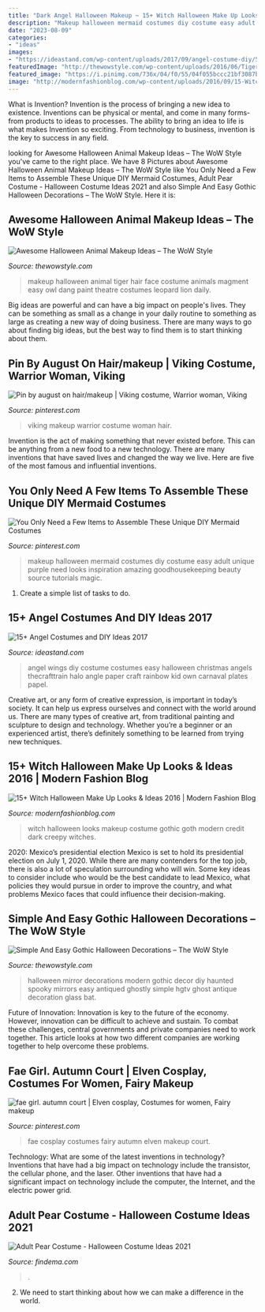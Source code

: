 ```yaml
---
title: "Dark Angel Halloween Makeup ~ 15+ Witch Halloween Make Up Looks &amp; Ideas 2016"
description: "Makeup halloween mermaid costumes diy costume easy adult unique purple need looks inspiration amazing goodhousekeeping beauty source tutorials magic"
date: "2023-08-09"
categories:
- "ideas"
images:
- "https://ideastand.com/wp-content/uploads/2017/09/angel-costume-diy/5-angel-costume-diy-ideas-tutorials.jpg"
featuredImage: "http://thewowstyle.com/wp-content/uploads/2016/06/Tiger-Animal-Halloween-Makeup.jpg"
featured_image: "https://i.pinimg.com/736x/04/f0/55/04f055bccc21bf3087b79148d132bf76.jpg"
image: "http://modernfashionblog.com/wp-content/uploads/2016/09/15-Witch-Halloween-Make-Up-Looks-Ideas-2016-13.jpg"
---
```



What is Invention?
Invention is the process of bringing a new idea to existence. Inventions can be physical or mental, and come in many forms- from products to ideas to processes. The ability to bring an idea to life is what makes Invention so exciting. From technology to business, invention is the key to success in any field.

	

		
looking for Awesome Halloween Animal Makeup Ideas – The WoW Style you've came to the right place. We have 8 Pictures about Awesome Halloween Animal Makeup Ideas – The WoW Style like You Only Need a Few Items to Assemble These Unique DIY Mermaid Costumes, Adult Pear Costume - Halloween Costume Ideas 2021 and also Simple And Easy Gothic Halloween Decorations – The WoW Style. Here it is:
		
    
## Awesome Halloween Animal Makeup Ideas – The WoW Style

<img loading=lazy src="http://thewowstyle.com/wp-content/uploads/2016/06/Tiger-Animal-Halloween-Makeup.jpg" onerror="this.onerror=null;this.src='https://tse2.mm.bing.net/th?id=OIP.s5_CqrqWKeTKKLqOOxHUSgHaLI&amp;pid=15.1';" alt="Awesome Halloween Animal Makeup Ideas – The WoW Style">

_Source: thewowstyle.com_

>makeup halloween animal tiger hair face costume animals magment easy owl dang paint theatre costumes leopard lion daily. 

	

Big ideas are powerful and can have a big impact on people's lives. They can be something as small as a change in your daily routine to something as large as creating a new way of doing business. There are many ways to go about finding big ideas, but the best way to find them is to start thinking about them.

    
## Pin By August On Hair/makeup | Viking Costume, Warrior Woman, Viking

<img loading=lazy src="https://i.pinimg.com/736x/a6/1c/f5/a61cf515fd3838e3a06a01b4fa59dfc2.jpg" onerror="this.onerror=null;this.src='https://tse4.mm.bing.net/th?id=OIP.3_y1DWtfX-ViMSSkHmyPpgHaLH&amp;pid=15.1';" alt="Pin by august on hair/makeup | Viking costume, Warrior woman, Viking">

_Source: pinterest.com_

>viking makeup warrior costume woman hair. 

	

Invention is the act of making something that never existed before. This can be anything from a new food to a new technology. There are many inventions that have saved lives and changed the way we live. Here are five of the most famous and influential inventions.

    
## You Only Need A Few Items To Assemble These Unique DIY Mermaid Costumes

<img loading=lazy src="https://i.pinimg.com/736x/04/f0/55/04f055bccc21bf3087b79148d132bf76.jpg" onerror="this.onerror=null;this.src='https://tse1.mm.bing.net/th?id=OIP.sFLcEpn3i84_hO3czEGePAHaLG&amp;pid=15.1';" alt="You Only Need a Few Items to Assemble These Unique DIY Mermaid Costumes">

_Source: pinterest.com_

>makeup halloween mermaid costumes diy costume easy adult unique purple need looks inspiration amazing goodhousekeeping beauty source tutorials magic. 

	

1. Create a simple list of tasks to do.

    
## 15+ Angel Costumes And DIY Ideas 2017

<img loading=lazy src="https://ideastand.com/wp-content/uploads/2017/09/angel-costume-diy/5-angel-costume-diy-ideas-tutorials.jpg" onerror="this.onerror=null;this.src='https://tse3.mm.bing.net/th?id=OIP.hS6mH0iMv29mSLNcbWhFcgHaMW&amp;pid=15.1';" alt="15+ Angel Costumes and DIY Ideas 2017">

_Source: ideastand.com_

>angel wings diy costume costumes easy halloween christmas angels thecrafttrain halo angle paper craft rainbow kid own carnaval plates papel. 

	

Creative art, or any form of creative expression, is important in today’s society. It can help us express ourselves and connect with the world around us. There are many types of creative art, from traditional painting and sculpture to design and technology. Whether you’re a beginner or an experienced artist, there’s definitely something to be learned from trying new techniques.

    
## 15+ Witch Halloween Make Up Looks &amp; Ideas 2016 | Modern Fashion Blog

<img loading=lazy src="http://modernfashionblog.com/wp-content/uploads/2016/09/15-Witch-Halloween-Make-Up-Looks-Ideas-2016-13.jpg" onerror="this.onerror=null;this.src='https://tse1.mm.bing.net/th?id=OIP.XCnTec0G6x_6AaFsq0bxWQAAAA&amp;pid=15.1';" alt="15+ Witch Halloween Make Up Looks &amp; Ideas 2016 | Modern Fashion Blog">

_Source: modernfashionblog.com_

>witch halloween looks makeup costume gothic goth modern credit dark creepy witches. 

	

2020: Mexico’s presidential election
Mexico is set to hold its presidential election on July 1, 2020. While there are many contenders for the top job, there is also a lot of speculation surrounding who will win. Some key ideas to consider include who would be the best candidate to lead Mexico, what policies they would pursue in order to improve the country, and what problems Mexico faces that could influence their decision-making.

    
## Simple And Easy Gothic Halloween Decorations – The WoW Style

<img loading=lazy src="http://thewowstyle.com/wp-content/uploads/2016/06/Gothic-Halloween-Decorations.jpeg" onerror="this.onerror=null;this.src='https://tse4.mm.bing.net/th?id=OIP.WKMVk9wYJmU6FpTPHMI0uAHaJ4&amp;pid=15.1';" alt="Simple And Easy Gothic Halloween Decorations – The WoW Style">

_Source: thewowstyle.com_

>halloween mirror decorations modern gothic decor diy haunted spooky mirrors easy antiqued ghostly simple hgtv ghost antique decoration glass bat. 

	

Future of Innovation:
Innovation is key to the future of the economy. However, innovation can be difficult to achieve and sustain. To combat these challenges, central governments and private companies need to work together. This article looks at how two different companies are working together to help overcome these problems.

    
## Fae Girl. Autumn Court | Elven Cosplay, Costumes For Women, Fairy Makeup

<img loading=lazy src="https://i.pinimg.com/736x/d6/b7/26/d6b726e04bf1b98b378862401f6c7cb5.jpg" onerror="this.onerror=null;this.src='https://tse3.mm.bing.net/th?id=OIP.kwtpOmYPqdeKYVghZIKgSwHaLH&amp;pid=15.1';" alt="fae girl. autumn court | Elven cosplay, Costumes for women, Fairy makeup">

_Source: pinterest.com_

>fae cosplay costumes fairy autumn elven makeup court. 

	

Technology: What are some of the latest inventions in technology?
Inventions that have had a big impact on technology include the transistor, the cellular phone, and the laser. Other inventions that have had a significant impact on technology include the computer, the Internet, and the electric power grid.

    
## Adult Pear Costume - Halloween Costume Ideas 2021

<img loading=lazy src="https://findema.com/wp-content/uploads/2014/10/halloween_20146824.jpg" onerror="this.onerror=null;this.src='https://tse2.mm.bing.net/th?id=OIP.oVlyCHSF2CWOoc8M709CcQHaKl&amp;pid=15.1';" alt="Adult Pear Costume - Halloween Costume Ideas 2021">

_Source: findema.com_

>. 

	

2. We need to start thinking about how we can make a difference in the world.

